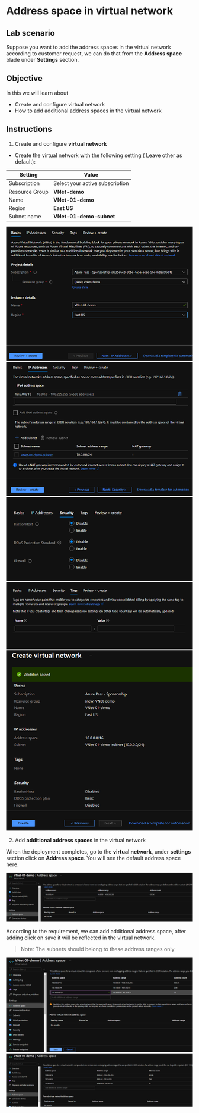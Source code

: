 # Address space in virtual network

## Lab scenario

Suppose you want to add the address spaces in the virtual network according to customer request, we can do that from the **Address space** blade under **Settings** section.

## Objective

In this we will learn about 
- Create and configure virtual network
- How to add additional address spaces in the virtual network

## Instructions

1. Create and configure **virtual network**

- Create the virtual network with the following setting ( Leave other as default):

| Setting | Value |
| -- | -- |
| Subscription | Select your active subscription |
| Resource Group | **VNet-demo** |
| Name | **VNet-01-demo** |
| Region | **East US** |
| Subnet name | **VNet-01-demo-subnet** |

<img src="Images/Virtual Network/Creating VNet basic.png"> 

<img src="Images/Virtual Network/Creating VNet ip address.png"> 

<img src="Images/Virtual Network/Creating VNet security.png"> 

<img src="Images/Virtual Network/Creating VNet tags.png"> 

<img src="Images/Virtual Network/Creating VNet final validation.png"> 


2. Add **additional address spaces** in the virtual network

When the deployment completes, go to the **virtual network**, under **settings** section click on **Address space**. You will see the default address space here.

<img src="Images/Virtual Network/VNet address spaces.png"> 

According to the requirement, we can add additional address space, after adding click on save it will be reflected in the virtual network.

>Note: The subnets should belong to these address ranges only

<img src="Images/Virtual Network/VNet additional address spaces.png"> 

<img src="Images/Virtual Network/VNet address spaces done.png"> 
 
